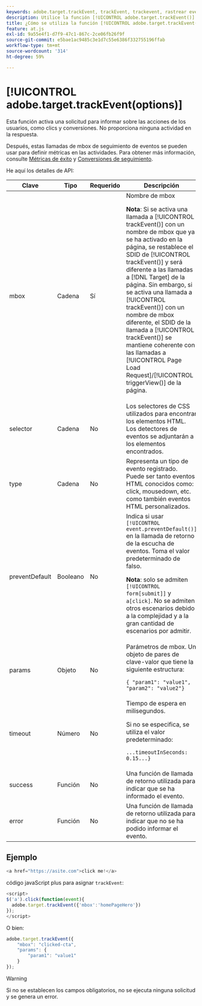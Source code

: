 ```yaml
---
keywords: adobe.target.trackEvent, trackEvent, trackevent, rastrear evento, at.js, funciones, función, preventDefault, preventdefault, prevent default, adobe.target.trackEvent
description: Utilice la función [!UICONTROL adobe.target.trackEvent()] de la biblioteca JavaScript  [!DNL Adobe Target] at.js para activar una solicitud que informe de las acciones del usuario, como los clics y las conversiones en el sitio.
title: ¿Cómo se utiliza la función [!UICONTROL adobe.target.trackEvent()]?
feature: at.js
exl-id: 9a55e4f1-d7f9-47c1-867c-2ce06fb26f9f
source-git-commit: e5bae1ac9485c3e1d7c55e6386f332755196ffab
workflow-type: tm+mt
source-wordcount: '314'
ht-degree: 59%

---
```


# [!UICONTROL adobe.target.trackEvent(options)]

Esta función activa una solicitud para informar sobre las acciones de los usuarios, como clics y conversiones. No proporciona ninguna actividad en la respuesta.

Después, estas llamadas de mbox de seguimiento de eventos se pueden usar para definir métricas en las actividades. Para obtener más información, consulte [Métricas de éxito](https://experienceleague.adobe.com/docs/target/using/activities/success-metrics/success-metrics.html) y [Conversiones de seguimiento](../how-to-deployatjs/implement-target-without-a-tag-manager.md#track-conversions).

He aquí los detalles de API:

| Clave | Tipo | Requerido | Descripción |
|--- |--- |--- |--- |
| mbox | Cadena | Sí | Nombre de mbox<P>**Nota**: Si se activa una llamada a [!UICONTROL trackEvent()] con un nombre de mbox que ya se ha activado en la página, se restablece el SDID de [!UICONTROL trackEvent()] y será diferente a las llamadas a [!DNL Target] de la página. Sin embargo, si se activa una llamada a [!UICONTROL trackEvent()] con un nombre de mbox diferente, el SDID de la llamada a [!UICONTROL trackEvent()] se mantiene coherente con las llamadas a [!UICONTROL Page Load Request]/[!UICONTROL triggerView()] de la página. |
| selector | Cadena | No | Los selectores de CSS utilizados para encontrar los elementos HTML. Los detectores de eventos se adjuntarán a los elementos encontrados. |
| type | Cadena | No | Representa un tipo de evento registrado. Puede ser tanto eventos HTML conocidos como: click, mousedown, etc. como también eventos HTML personalizados. |
| preventDefault | Booleano | No | Indica si usar `[!UICONTROL event.preventDefault()]` en la llamada de retorno de la escucha de eventos. Toma el valor predeterminado de falso.<P>**Nota**: solo se admiten `[!UICONTROL form[submit]]` y `a[click]`. No se admiten otros escenarios debido a la complejidad y a la gran cantidad de escenarios por admitir. |
| params | Objeto | No | Parámetros de mbox. Un objeto de pares de clave-valor que tiene la siguiente estructura:<P>`{ "param1": "value1", "param2": "value2"}` |
| timeout | Número | No | Tiempo de espera en milisegundos.<P>Si no se especifica, se utiliza el valor predeterminado:<P>`...timeoutInSeconds: 0.15...}` |
| success | Función | No | Una función de llamada de retorno utilizada para indicar que se ha informado el evento. |
| error | Función | No | Una función de llamada de retorno utilizada para indicar que no se ha podido informar el evento. |

## Ejemplo

```javascript {line-numbers="true"}
<a href="https://asite.com">click me!</a> 
```

código javaScript plus para asignar `trackEvent`:

```javascript {line-numbers="true"}
<script> 
$('a').click(function(event){ 
  adobe.target.trackEvent({'mbox':'homePageHero'}) 
}); 
</script> 
```

O bien:

```javascript {line-numbers="true"}
adobe.target.trackEvent({ 
    "mbox": "clicked-cta", 
    "params": { 
        "param1": "value1" 
    } 
});
```

>[!WARNING]
>
>Si no se establecen los campos obligatorios, no se ejecuta ninguna solicitud y se genera un error.
